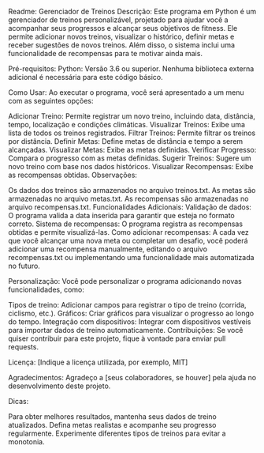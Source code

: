 Readme: Gerenciador de Treinos
Descrição:
Este programa em Python é um gerenciador de treinos personalizável, projetado para ajudar você a acompanhar seus progressos e alcançar seus objetivos de fitness. Ele permite adicionar novos treinos, visualizar o histórico, definir metas e receber sugestões de novos treinos. Além disso, o sistema inclui uma funcionalidade de recompensas para te motivar ainda mais.

Pré-requisitos:
Python: Versão 3.6 ou superior.
Nenhuma biblioteca externa adicional é necessária para este código básico.

Como Usar:
Ao executar o programa, você será apresentado a um menu com as seguintes opções:

Adicionar Treino: Permite registrar um novo treino, incluindo data, distância, tempo, localização e condições climáticas.
Visualizar Treinos: Exibe uma lista de todos os treinos registrados.
Filtrar Treinos: Permite filtrar os treinos por distância.
Definir Metas: Define metas de distância e tempo a serem alcançadas.
Visualizar Metas: Exibe as metas definidas.
Verificar Progresso: Compara o progresso com as metas definidas.
Sugerir Treinos: Sugere um novo treino com base nos dados históricos.
Visualizar Recompensas: Exibe as recompensas obtidas.
Observações:

Os dados dos treinos são armazenados no arquivo treinos.txt.
As metas são armazenadas no arquivo metas.txt.
As recompensas são armazenadas no arquivo recompensas.txt.
Funcionalidades Adicionais:
Validação de dados: O programa valida a data inserida para garantir que esteja no formato correto.
Sistema de recompensas: O programa registra as recompensas obtidas e permite visualizá-las.
Como adicionar recompensas:
A cada vez que você alcançar uma nova meta ou completar um desafio, você poderá adicionar uma recompensa manualmente, editando o arquivo recompensas.txt ou implementando uma funcionalidade mais automatizada no futuro.

Personalização:
Você pode personalizar o programa adicionando novas funcionalidades, como:

Tipos de treino: Adicionar campos para registrar o tipo de treino (corrida, ciclismo, etc.).
Gráficos: Criar gráficos para visualizar o progresso ao longo do tempo.
Integração com dispositivos: Integrar com dispositivos vestíveis para importar dados de treino automaticamente.
Contribuições:
Se você quiser contribuir para este projeto, fique à vontade para enviar pull requests.

Licença:
[Indique a licença utilizada, por exemplo, MIT]

Agradecimentos:
Agradeço a [seus colaboradores, se houver] pela ajuda no desenvolvimento deste projeto.

Dicas:

Para obter melhores resultados, mantenha seus dados de treino atualizados.
Defina metas realistas e acompanhe seu progresso regularmente.
Experimente diferentes tipos de treinos para evitar a monotonia.
